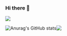 ### Hi there 👋
<img src="https://img.shields.io/badge/Android-3DDC84?style=flat-square&logo=Android&logoColor=white"/>

![Anurag's GitHub stats](https://github-readme-stats.vercel.app/api?username=Do-HyeongGyeong&show_icons=true)<img align="top" src="https://github-readme-stats.vercel.app/api/top-langs/?username=Do-HyeongGyeong"/>





<!--
<img align="center" src="https://github-readme-stats.vercel.app/api?username=Do-HyeongGyeong&show_icons=true&include_all_commits=true&theme=buefy" alt="Anurag's github stats"/><img align="top" src="https://github-readme-stats.vercel.app/api/top-langs/?username=Do-HyeongGyeong&layout=compact&theme=buefy"/>
-->
<!--
**Do-HyeongGyeong/Do-HyeongGyeong** is a ✨ _special_ ✨ repository because its `README.md` (this file) appears on your GitHub profile.

Here are some ideas to get you started:

- 🔭 I’m currently working on ...
- 🌱 I’m currently learning ...
- 👯 I’m looking to collaborate on ...
- 🤔 I’m looking for help with ...
- 💬 Ask me about ...
- 📫 How to reach me: ...
- 😄 Pronouns: ...
- ⚡ Fun fact: ...
-->
